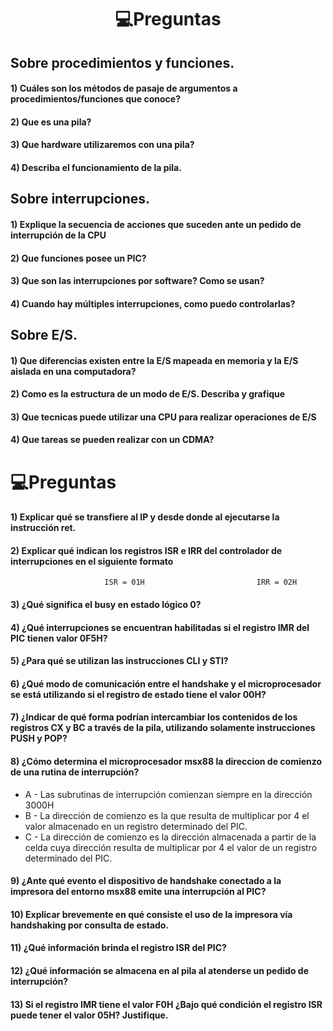 <h1 align="center"> 💻Preguntas</h1>

## Sobre procedimientos y funciones.

#### 1) Cuáles son los métodos de pasaje de argumentos a procedimientos/funciones que conoce?

#### 2) Que es una pila?

#### 3) Que hardware utilizaremos con una pila?

#### 4) Describa el funcionamiento de la pila.

## Sobre interrupciones.

#### 1) Explique la secuencia de acciones que suceden ante un pedido de interrupción de la CPU

#### 2) Que funciones posee un PIC?

#### 3) Que son las interrupciones por software? Como se usan?

#### 4) Cuando hay múltiples interrupciones, como puedo controlarlas?

## Sobre E/S.

#### 1) Que diferencias existen entre la E/S mapeada en memoria y la E/S aislada en una computadora?

#### 2) Como es la estructura de un modo de E/S. Describa y grafique

#### 3) Que tecnicas puede utilizar una CPU para realizar operaciones de E/S

#### 4) Que tareas se pueden realizar con un CDMA?

<h1 align="Preguntas random"> 💻Preguntas</h1>

#### 1) Explicar qué se transfiere al IP y desde donde al ejecutarse la instrucción ret.

#### 2) Explicar qué indican los registros ISR e IRR del controlador de interrupciones en el siguiente formato

```Assembly
                     ISR = 01H                         IRR = 02H
```

#### 3) ¿Qué significa el busy en estado lógico 0?

#### 4) ¿Qué interrupciones se encuentran habilitadas si el registro IMR del PIC tienen valor 0F5H?

#### 5) ¿Para qué se utilizan las instrucciones CLI y STI?

#### 6) ¿Qué modo de comunicación entre el handshake y el microprocesador se está utilizando si el registro de estado tiene el valor 00H?

#### 7) ¿Indicar de qué forma podrían intercambiar los contenidos de los registros CX y BC a través de la pila, utilizando solamente instrucciones PUSH y POP?

#### 8) ¿Cómo determina el microprocesador msx88 la direccion de comienzo de una rutina de interrupción?
- A - Las subrutinas de interrupción comienzan siempre en la dirección 3000H
- B - La dirección de comienzo es la que resulta de multiplicar por 4 el valor almacenado en un registro determinado del PIC.
- C - La dirección de comienzo es la dirección almacenada a partir de la celda cuya dirección resulta de multiplicar por 4 el valor de un registro determinado del PIC.

#### 9) ¿Ante qué evento el dispositivo de handshake conectado a la impresora del entorno msx88 emite una interrupción al PIC?

#### 10) Explicar brevemente en qué consiste el uso de la impresora vía handshaking por consulta de estado.

#### 11) ¿Qué información brinda el registro ISR del PIC?

#### 12) ¿Qué información se almacena en al pila al atenderse un pedido de interrupción?

#### 13) Si el registro IMR tiene el valor F0H ¿Bajo qué condición el registro ISR puede tener el valor 05H? Justifique.
